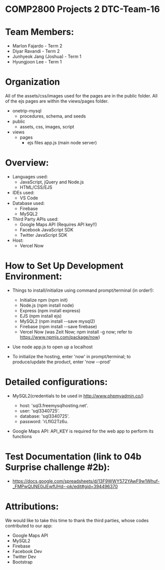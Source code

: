 # COMP2800 Projects 2 DTC-Team-16

# Team Members:
  - Marlon Fajardo - Term 2
  - Diyar Ravandi - Term 2
  - Junhyeok Jang (Joshua) - Term 1
  - Hyungjoon Lee - Term 1
  
# Organization
  All of the assets/css/images used for the pages are in the public folder.
  All of the ejs pages are within the views/pages folder.
  
  - onetrip-mysql
    - procedures, schema, and seeds
  - public
    - assets, css, images, script
  - views
    - pages
      - ejs files
  app.js (main node server)

# Overview:
  - Languages used:
    - JavaScript, jQuery and Node.js
    - HTML/CSS/EJS
  - IDEs used:
    - VS Code
  - Database used:
    - Firebase
    - MySQL2
  - Third Party APIs used:
    - Google Maps API (Requires API key!!)
    - Facebook JavaScript SDK
    - Twitter JavaScript SDK
  - Host:
    - Vercel Now


# How to Set Up Development Environment:
  - Things to install/initialize using command prompt/terminal (in order!):
    - Initialize npm (npm init)
    - Node.js (npm install node)
    - Express (npm install express)
    - EJS (npm install ejs)
    - MySQL2 (npm install --save mysql2)
    - Firebase (npm install --save firebase)
    - Vercel Now (was Zeit Now; npm install -g now; refer to https://www.npmjs.com/package/now)
  
  - Use node app.js to open up a localhost
  - To initialize the hosting, enter 'now' in prompt/terminal; to produce/update the product, enter 'now --prod'

# Detailed configurations:
  - MySQL2(credentials to be used in http://www.phpmyadmin.co/)
      
      - host: 'sql3.freemysqlhosting.net'.  
      - user: 'sql3340725'.  
      - database: 'sql3340725'.  
      - password: 'rLfIG2Tz6u.  
      
  - Google Maps API: API_KEY is required for the web app to perform its functions


# Test Documentation (link to 04b Surprise challenge #2b):
  - https://docs.google.com/spreadsheets/d/13F9WWY572YAwF9w1Whuf-_FMPwQUNE0iJEwfUHd--pk/edit#gid=394496370


# Attributions:
  We would like to take this time to thank the third parties, whose codes contributed to our app:
  - Google Maps API
  - MySQL2
  - Firebase
  - Facebook Dev
  - Twitter Dev
  - Bootstrap

      
   
 
  

